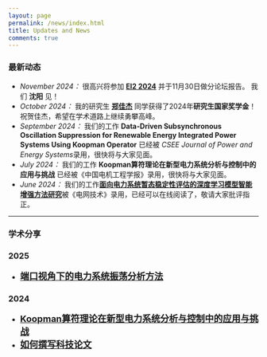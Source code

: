```yaml
---
layout: page
permalink: /news/index.html
title: Updates and News
comments: true
---
```


### 最新动态

- *November 2024：* 很高兴将参加 **[EI2 2024](https://attend.ieee.org/ei2-2024/panel-sessions/)** 并于11月30日做分论坛报告。 我们 **沈阳** 见！
- *October 2024：* 我的研究生 **[郑佳杰](https://lezheng.org/students/#zhengjiajie)** 同学获得了2024年**研究生国家奖学金**！祝贺佳杰，希望在学术道路上继续勇攀高峰。
- *September 2024：* 我们的工作 **Data-Driven Subsynchronous Oscillation Suppression for Renewable Energy Integrated Power Systems Using Koopman Operator** 已经被 *CSEE Journal of Power and Energy Systems*录用，很快将与大家见面。
- *July 2024：* 我们的工作 **Koopman算符理论在新型电力系统分析与控制中的应用与挑战** 已经被《中国电机工程学报》录用，很快将与大家见面。
- *June 2024：* 我们的工作[**面向电力系统暂态稳定性评估的深度学习模型智能增强方法研究**](https://kns.cnki.net/kcms2/article/abstract?v=sKJ9SXrFdEqSiT3UyVdpzr-zwqxijYDjqhFEDUO8CMRkUYrPHxbdzP2KBN3jd4qEnOqdyUwnUW_Ngymke6Ckri9cVDPVywOt-Eht0zomEpHtUZ_eRjRP4OlT-9aJ13rmdPUdyhqHCxMj10sVh0Iqd3WXZFokvtMs3kT2chj-m7VH47k0V1Nxo3AtL0oZc4VP&uniplatform=NZKPT&language=CHS/)被《电网技术》录用，已经可以在线阅读了，敬请大家批评指正。


---


### 学术分享

### 2025

- [<b><font size=4>端口视角下的电力系统振荡分析方法</font></b>](https://lezheng.org/news/port-review/)


### 2024

- [<b><font size=4>Koopman算符理论在新型电力系统分析与控制中的应用与挑战</font></b>](https://lezheng.org/news/koopman-review/)
- [<b><font size=4>如何撰写科技论文</font></b>](https://lezheng.org/news/how-to-write-paper/)

